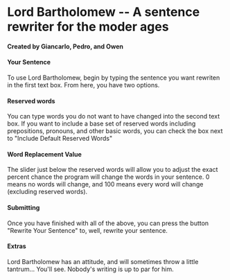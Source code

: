 # Lord Bartholomew -- A sentence rewriter for the moder ages
#### Created by Giancarlo, Pedro, and Owen


#### Your Sentence
To use Lord Bartholomew, begin by typing the sentence you want rewriten in the first text box.
From here, you have two options.

#### Reserved words
You can type words you do not want to have changed into the second text box.
If you want to include a base set of reserved words including prepositions, pronouns,
and other basic words, you can check the box next to "Include Default Reserved Words"


#### Word Replacement Value
The slider just below the reserved words will allow you to adjust the exact percent
chance the program will change the words in your sentence. 0 means no words will
change, and 100 means every word will change (excluding reserved words).


#### Submitting
Once you have finished with all of the above, you can press the button "Rewrite Your Sentence"
to, well, rewrite your sentence.


#### Extras
Lord Bartholomew has an attitude, and will sometimes throw a little tantrum...
You'll see. Nobody's writing is up to par for him.
